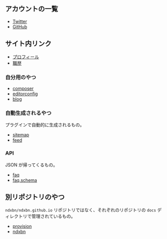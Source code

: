---
---

## アカウントの一覧

- <a rel="me" href="https://twitter.com/ndxbn">Twitter</a>
- <a rel="me" href="https://github.com/ndxbn">GitHub</a>

## サイト内リンク

- [プロフィール](./profile)
- [職歴](./resume)

### 自分用のやつ

- [composer](./composer)
- [editorconfig](./editorconfig)
- [blog](./blog)

### 自動生成されるやつ

プラグインで自動的に生成されるもの。

- [sitemap](./sitemap)
- [feed](./feed)

### API

JSON が帰ってくるもの。

- [faq](./faq.json)
- [faq.schema](./faq.schema.json)

## 別リポジトリのやつ

`ndxbn/ndxbn.github.io` リポジトリではなく、それぞれのリポジトリの `docs` ディレクトリで管理されているもの。

- [provision](./provision)
- [ndxbn](./ndxbn)
